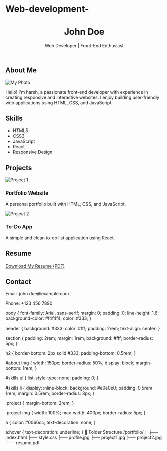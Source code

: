 # Web-development-

<!DOCTYPE html>
<html lang="en">
<head>
  <meta charset="UTF-8" />
  <meta name="viewport" content="width=device-width, initial-scale=1.0"/>
  <title>My Portfolio</title>
  <link rel="stylesheet" href="style.css" />
</head>
<body>

  <header>
    <h1>John Doe</h1>
    <p>Web Developer | Front-End Enthusiast</p>
  </header>

  <section id="about">
    <h2>About Me</h2>
    <img src="profile.jpg" alt="My Photo" />
    <p>Hello! I'm harsh, a passionate front-end developer with experience in creating responsive and interactive websites. I enjoy building user-friendly web applications using HTML, CSS, and JavaScript.</p>
  </section>

  
  <section id="skills">
    <h2>Skills</h2>
    <ul>
      <li>HTML5</li>
      <li>CSS3</li>
      <li>JavaScript</li>
      <li>React</li>
      <li>Responsive Design</li>
    </ul>
  </section>


  <section id="projects">
    <h2>Projects</h2>
    <div class="project">
      <img src="project1.jpg" alt="Project 1" />
      <h3>Portfolio Website</h3>
      <p>A personal portfolio built with HTML, CSS, and JavaScript.</p>
    </div>
    <div class="project">
      <img src="project2.jpg" alt="Project 2" />
      <h3>To-Do App</h3>
      <p>A simple and clean to-do list application using React.</p>
    </div>
  </section>

  
  <section id="resume">
    <h2>Resume</h2>
    <p><a href="resume.pdf" download>Download My Resume (PDF)</a></p>
  </section>

  <!-- Contact Section -->
  <section id="contact">
    <h2>Contact</h2>
    <p>Email: john.doe@example.com</p>
    <p>Phone: +123 456 7890</p>
  </section>

</body>
</html>

body {
  font-family: Arial, sans-serif;
  margin: 0;
  padding: 0;
  line-height: 1.6;
  background-color: #f4f4f4;
  color: #333;
}

header {
  background: #333;
  color: #fff;
  padding: 2rem;
  text-align: center;
}

section {
  padding: 2rem;
  margin: 1rem;
  background: #fff;
  border-radius: 5px;
}

h2 {
  border-bottom: 2px solid #333;
  padding-bottom: 0.5rem;
}

#about img {
  width: 150px;
  border-radius: 50%;
  display: block;
  margin-bottom: 1rem;
}

#skills ul {
  list-style-type: none;
  padding: 0;
}

#skills li {
  display: inline-block;
  background: #e0e0e0;
  padding: 0.5rem 1rem;
  margin: 0.5rem;
  border-radius: 3px;
}

.project {
  margin-bottom: 2rem;
}

.project img {
  width: 100%;
  max-width: 400px;
  border-radius: 5px;
}

a {
  color: #0066cc;
  text-decoration: none;
}

a:hover {
  text-decoration: underline;
}
📁 Folder Structure
/portfolio/
│
├── index.html
├── style.css
├── profile.jpg
├── project1.jpg
├── project2.jpg
└── resume.pdf
